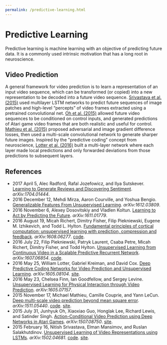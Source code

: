 ```yaml
---
permalink: /predictive-learning.html
---
```

# Predictive Learning

Predictive learning is machine learning with an objective of predicting future data. It is a commonly used intrinsic motivation that has a long root in neuroscience.

## Video Prediction

A general framework for video prediction is to learn a representation of an input video sequence, which can be transformed (or copied) into a new representation to be decoded into a future video sequence. [Srivastava et al. (2015)](https://arxiv.org/abs/1502.04681) used multilayer LSTM networks to predict future sequences of image patches and high-level “percepts” of video frames extracted using a pretrained convolutional net. [Oh et al. (2015)](https://arxiv.org/abs/1507.08750) allowed future video sequences to be conditioned on control inputs, and generated predictions of Atari game video frames that are both realistic and useful for control. [Mathieu et al. (2015)](https://arxiv.org/abs/1511.05440) proposed adversarial and image gradient difference losses, then used a multi-scale convolutional network to generate sharper future images. Inspired by the "predictive coding" concept from neuroscience, [Lotter et al. (2016)](https://arxiv.org/abs/1605.08104) built a multi-layer network where each layer made local predictions and only forwarded deviations from those predictions to subsequent layers.

## References

* 2017 April 5, Alec Radford, Rafal Jozefowicz, and Ilya Sutskever. [Learning to Generate Reviews and Discovering Sentiment](https://arxiv.org/abs/1704.01444). *arXiv:1704.01444*.
* 2016 December 12, Mehdi Mirza, Aaron Courville, and Yoshua Bengio. [Generalizable Features From Unsupervised Learning](https://arxiv.org/abs/1612.03809). *arXiv:1612.03809*.
* 2016 November 6, Alexey Dosovitskiy and Vladlen Koltun. [Learning to Act by Predicting the Future](https://arxiv.org/abs/1611.01779). *arXiv:1611.01779*.
* 2016 August 19, Micah Richert, Dimitry Fisher, Filip Piekniewski, Eugene M. Izhikevich, and Todd L. Hylton. [Fundamental principles of cortical computation: unsupervised learning with prediction, compression and feedback](https://arxiv.org/abs/1608.06277). *arXiv:1608.06277*. [code](https://github.com/braincorp/ASC).
* 2016 July 22, Filip Piekniewski, Patryk Laurent, Csaba Petre, Micah Richert, Dimitry Fisher, and Todd Hylton. [Unsupervised Learning from Continuous Video in a Scalable Predictive Recurrent Network](https://arxiv.org/abs/1607.06854). *arXiv:1607.06854*. [code](https://github.com/braincorp/PVM).
* 2016 May 25, William Lotter, Gabriel Kreiman, and David Cox. [Deep Predictive Coding Networks for Video Prediction and Unsupervised Learning](https://arxiv.org/abs/1605.08104). *arXiv:1605.08104*. [site](https://coxlab.github.io/prednet/).
* 2016 May 23, Chelsea Finn, Ian Goodfellow, and Sergey Levine. [Unsupervised Learning for Physical Interaction through Video Prediction](https://arxiv.org/abs/1605.07157). *arXiv:1605.07157*.
* 2015 November 17, Michael Mathieu, Camille Couprie, and Yann LeCun. [Deep multi-scale video prediction beyond mean square error](https://arxiv.org/abs/1511.05440). *arXiv:1511.05440*. [code](https://github.com/coupriec/VideoPredictionICLR2016). [site](http://cs.nyu.edu/~mathieu/iclr2016.html).
* 2015 July 31, Junhyuk Oh, Xiaoxiao Guo, Honglak Lee, Richard Lewis, and Satinder Singh. [Action-Conditional Video Prediction using Deep Networks in Atari Games](https://arxiv.org/abs/1507.08750). *arXiv:1507.08750*. [site](https://sites.google.com/a/umich.edu/junhyuk-oh/action-conditional-video-prediction).
* 2015 February 16, Nitish Srivastava, Elman Mansimov, and Ruslan Salakhutdinov. [Unsupervised Learning of Video Representations using LSTMs](https://arxiv.org/abs/1502.04681). *arXiv:1502.04681*. [code](https://github.com/emansim/unsupervised-videos). [site](http://www.cs.toronto.edu/~nitish/unsupervised_video/).
